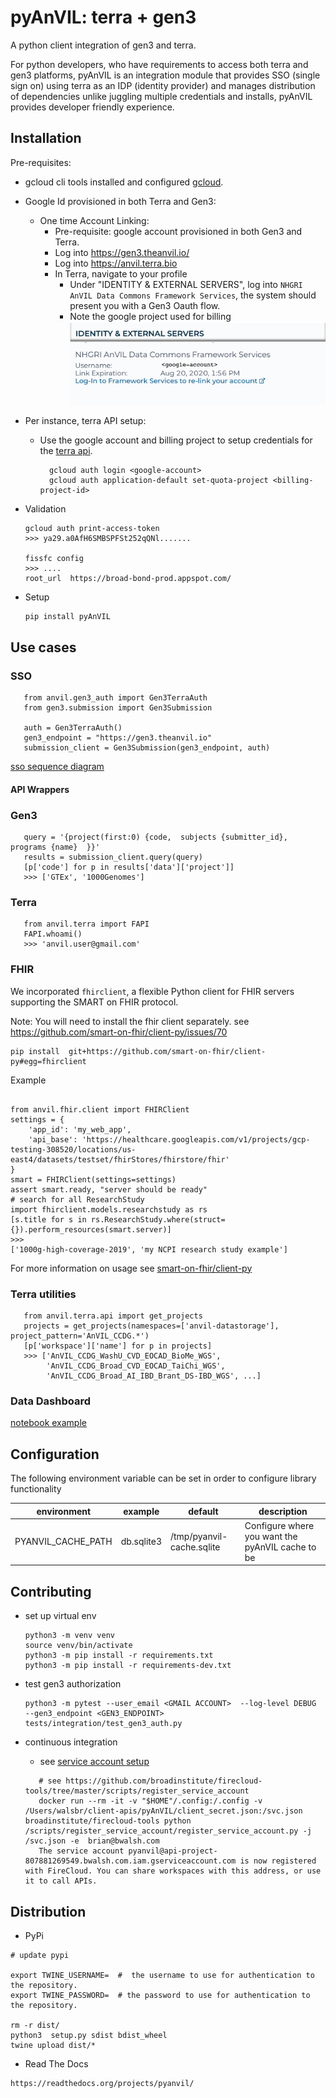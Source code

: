 # pyAnVIL: terra + gen3

A python client integration of gen3 and terra.

For python developers, who have requirements to access both terra and gen3 platforms, pyAnVIL is an integration module that provides SSO (single sign on) using terra as an IDP (identity provider) and manages distribution of dependencies unlike juggling multiple credentials and installs, pyAnVIL provides developer friendly experience.

## Installation

Pre-requisites:

- gcloud cli tools installed and configured [gcloud](https://cloud.google.com/sdk/install).
- Google Id provisioned in both Terra and Gen3:
  - One time Account Linking:
    - Pre-requisite: google account provisioned in both Gen3 and Terra.
    - Log into https://gen3.theanvil.io/
    - Log into https://anvil.terra.bio
    - In Terra, navigate to your profile
      - Under "IDENTITY & EXTERNAL SERVERS", log into `NHGRI AnVIL Data Commons Framework Services`, the system should present you with a Gen3 Oauth flow.
      - Note the google project used for billing
        ![](docs/_static/terra-profile.png)
- Per instance, terra API setup:
  - Use the google account and billing project to setup credentials for the [terra api](https://github.com/broadinstitute/fiss).
    ```
      gcloud auth login <google-account>
      gcloud auth application-default set-quota-project <billing-project-id>
    ```
- Validation

  ```
  gcloud auth print-access-token
  >>> ya29.a0AfH6SMBSPFSt252qQNl.......

  fissfc config
  >>> ....
  root_url	https://broad-bond-prod.appspot.com/
  ```

- Setup
  ```
  pip install pyAnVIL
  ```

## Use cases

### SSO

```
   from anvil.gen3_auth import Gen3TerraAuth
   from gen3.submission import Gen3Submission

   auth = Gen3TerraAuth()
   gen3_endpoint = "https://gen3.theanvil.io"
   submission_client = Gen3Submission(gen3_endpoint, auth)
```

[sso sequence diagram](docs/_static/sequence-diagram.png)

#### API Wrappers

### Gen3

```
   query = '{project(first:0) {code,  subjects {submitter_id}, programs {name}  }}'
   results = submission_client.query(query)
   [p['code'] for p in results['data']['project']]
   >>> ['GTEx', '1000Genomes']
```

### Terra

```
   from anvil.terra import FAPI
   FAPI.whoami()
   >>> 'anvil.user@gmail.com'
```

### FHIR

We incorporated `fhirclient`, a flexible Python client for FHIR servers supporting the SMART on FHIR protocol. 

Note: You will need to install the fhir client separately.  see  https://github.com/smart-on-fhir/client-py/issues/70

```
pip install  git+https://github.com/smart-on-fhir/client-py#egg=fhirclient
```

Example

```

from anvil.fhir.client import FHIRClient
settings = {
    'app_id': 'my_web_app',
    'api_base': 'https://healthcare.googleapis.com/v1/projects/gcp-testing-308520/locations/us-east4/datasets/testset/fhirStores/fhirstore/fhir'
}
smart = FHIRClient(settings=settings)
assert smart.ready, "server should be ready"
# search for all ResearchStudy
import fhirclient.models.researchstudy as rs
[s.title for s in rs.ResearchStudy.where(struct={}).perform_resources(smart.server)]
>>> 
['1000g-high-coverage-2019', 'my NCPI research study example']

```

For more information on usage see [smart-on-fhir/client-py](https://github.com/smart-on-fhir/client-py)


### Terra utilities

```
   from anvil.terra.api import get_projects
   projects = get_projects(namespaces=['anvil-datastorage'], project_pattern='AnVIL_CCDG.*')
   [p['workspace']['name'] for p in projects]
   >>> ['AnVIL_CCDG_WashU_CVD_EOCAD_BioMe_WGS',
        'AnVIL_CCDG_Broad_CVD_EOCAD_TaiChi_WGS',
        'AnVIL_CCDG_Broad_AI_IBD_Brant_DS-IBD_WGS', ...]
```

### Data Dashboard

[notebook example](docs/_static/0.0.2.ipynb)

## Configuration

The following environment variable can be set in order to configure library functionality

| environment        | example    | default                   | description                                      |
| ------------------ | ---------- | ------------------------- | ------------------------------------------------ |
| PYANVIL_CACHE_PATH | db.sqlite3 | /tmp/pyanvil-cache.sqlite | Configure where you want the pyAnVIL cache to be |

## Contributing

- set up virtual env

  ```
  python3 -m venv venv
  source venv/bin/activate
  python3 -m pip install -r requirements.txt
  python3 -m pip install -r requirements-dev.txt
  ```

- test gen3 authorization

  ```
  python3 -m pytest --user_email <GMAIL ACCOUNT>  --log-level DEBUG  --gen3_endpoint <GEN3_ENDPOINT>  tests/integration/test_gen3_auth.py
  ```

- continuous integration

  - see [service account setup](https://cloud.google.com/solutions/continuous-delivery-with-travis-ci#create_a_service_account)

  ```
     # see https://github.com/broadinstitute/firecloud-tools/tree/master/scripts/register_service_account
     docker run --rm -it -v "$HOME"/.config:/.config -v /Users/walsbr/client-apis/pyAnVIL/client_secret.json:/svc.json broadinstitute/firecloud-tools python /scripts/register_service_account/register_service_account.py -j /svc.json -e  brian@bwalsh.com
     The service account pyanvil@api-project-807881269549.bwalsh.com.iam.gserviceaccount.com is now registered with FireCloud. You can share workspaces with this address, or use it to call APIs.
  ```

## Distribution

- PyPi

```
# update pypi

export TWINE_USERNAME=  #  the username to use for authentication to the repository.
export TWINE_PASSWORD=  # the password to use for authentication to the repository.

rm -r dist/
python3  setup.py sdist bdist_wheel
twine upload dist/*
```

- Read The Docs

```
https://readthedocs.org/projects/pyanvil/
```
